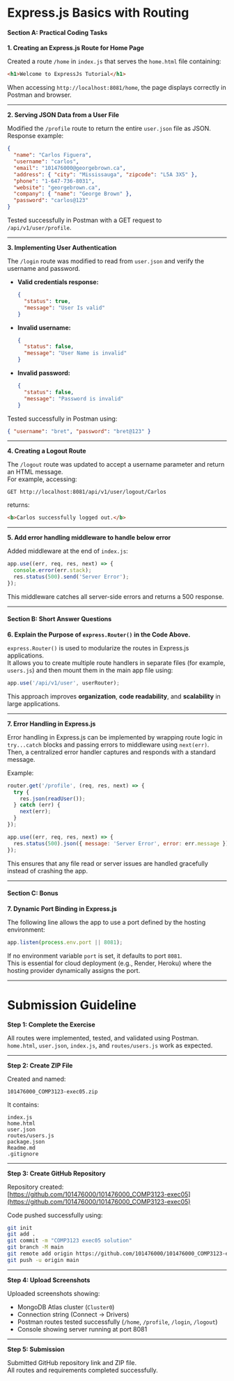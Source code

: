 # Express.js Basics with Routing

#### Section A: Practical Coding Tasks

**1. Creating an Express.js Route for Home Page**

Created a route `/home` in `index.js` that serves the `home.html` file containing:

```html
<h1>Welcome to ExpressJs Tutorial</h1>
```

When accessing `http://localhost:8081/home`, the page displays correctly in Postman and browser.

---

**2. Serving JSON Data from a User File**

Modified the `/profile` route to return the entire `user.json` file as JSON.  
Response example:

```json
{
  "name": "Carlos Figuera",
  "username": "carlos",
  "email": "101476000@georgebrown.ca",
  "address": { "city": "Mississauga", "zipcode": "L5A 3X5" },
  "phone": "1-647-736-8031",
  "website": "georgebrown.ca",
  "company": { "name": "George Brown" },
  "password": "carlos@123"
}
```

Tested successfully in Postman with a GET request to `/api/v1/user/profile`.

---

**3. Implementing User Authentication**

The `/login` route was modified to read from `user.json` and verify the username and password.

- **Valid credentials response:**
  ```json
  {
    "status": true,
    "message": "User Is valid"
  }
  ```

- **Invalid username:**
  ```json
  {
    "status": false,
    "message": "User Name is invalid"
  }
  ```

- **Invalid password:**
  ```json
  {
    "status": false,
    "message": "Password is invalid"
  }
  ```

Tested successfully in Postman using:
```json
{ "username": "bret", "password": "bret@123" }
```

---

**4. Creating a Logout Route**

The `/logout` route was updated to accept a username parameter and return an HTML message.  
For example, accessing:

`GET http://localhost:8081/api/v1/user/logout/Carlos`  

returns:

```html
<b>Carlos successfully logged out.</b>
```

---

**5. Add error handling middleware to handle below error**

Added middleware at the end of `index.js`:

```js
app.use((err, req, res, next) => {
  console.error(err.stack);
  res.status(500).send('Server Error');
});
```

This middleware catches all server-side errors and returns a 500 response.

---

#### Section B: Short Answer Questions

**6. Explain the Purpose of `express.Router()` in the Code Above.**

`express.Router()` is used to modularize the routes in Express.js applications.  
It allows you to create multiple route handlers in separate files (for example, `users.js`) and then mount them in the main app file using:

```js
app.use('/api/v1/user', userRouter);
```

This approach improves **organization**, **code readability**, and **scalability** in large applications.

---

**7. Error Handling in Express.js**

Error handling in Express.js can be implemented by wrapping route logic in `try...catch` blocks and passing errors to middleware using `next(err)`.  
Then, a centralized error handler captures and responds with a standard message.

Example:

```js
router.get('/profile', (req, res, next) => {
  try {
    res.json(readUser());
  } catch (err) {
    next(err);
  }
});

app.use((err, req, res, next) => {
  res.status(500).json({ message: 'Server Error', error: err.message });
});
```

This ensures that any file read or server issues are handled gracefully instead of crashing the app.

---

#### Section C: Bonus

**7. Dynamic Port Binding in Express.js**

The following line allows the app to use a port defined by the hosting environment:

```js
app.listen(process.env.port || 8081);
```

If no environment variable `port` is set, it defaults to port `8081`.  
This is essential for cloud deployment (e.g., Render, Heroku) where the hosting provider dynamically assigns the port.

---

# Submission Guideline

**Step 1: Complete the Exercise**

All routes were implemented, tested, and validated using Postman.  
`home.html`, `user.json`, `index.js`, and `routes/users.js` work as expected.

---

**Step 2: Create ZIP File**

Created and named:
```
101476000_COMP3123-exec05.zip
```

It contains:
```
index.js
home.html
user.json
routes/users.js
package.json
Readme.md
.gitignore
```

---

**Step 3: Create GitHub Repository**

Repository created:  
[https://github.com/101476000/101476000_COMP3123-exec05](https://github.com/101476000/101476000_COMP3123-exec05)

Code pushed successfully using:
```bash
git init
git add .
git commit -m "COMP3123 exec05 solution"
git branch -M main
git remote add origin https://github.com/101476000/101476000_COMP3123-exec05.git
git push -u origin main
```

---

**Step 4: Upload Screenshots**

Uploaded screenshots showing:
- MongoDB Atlas cluster (`Cluster0`)
- Connection string (Connect → Drivers)
- Postman routes tested successfully (`/home`, `/profile`, `/login`, `/logout`)
- Console showing server running at port 8081

---

**Step 5: Submission**

Submitted GitHub repository link and ZIP file.  
All routes and requirements completed successfully.
